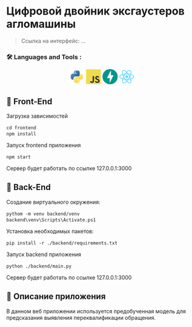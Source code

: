 # Цифровой двойник эксгаустеров агломашины
> Ссылка на интерфейс: ...
### :hammer_and_wrench: Languages and Tools :

<div align="center">
  <img src="https://raw.githubusercontent.com/devicons/devicon/1119b9f84c0290e0f0b38982099a2bd027a48bf1/icons/python/python-original.svg" height="40" width="40">
  <img src="https://raw.githubusercontent.com/devicons/devicon/1119b9f84c0290e0f0b38982099a2bd027a48bf1/icons/javascript/javascript-original.svg" height="40" width="40">
  <img src="https://raw.githubusercontent.com/devicons/devicon/1119b9f84c0290e0f0b38982099a2bd027a48bf1/icons/fastapi/fastapi-original.svg" height="40" width="40">
  <img src="https://raw.githubusercontent.com/devicons/devicon/1119b9f84c0290e0f0b38982099a2bd027a48bf1/icons/react/react-original.svg" height="40" width="40">
</div>

## :crystal_ball: Front-End
Загрузка зависимостей
```
cd frontend
npm install
```
Запуск frontend приложения
```
npm start
```
Сервер будет работать по ссылке 127.0.0.1:3000
## :hammer: Back-End
Создание виртуального окружения:
```
pythom -m venv backend/venv
backend\venv\Scripts\Activate.ps1
```
Установка необходимых пакетов:
```
pip install -r ./backend/requirements.txt
```
Запуск backend приложения
```
python ./backend/main.py
```
Сервер будет работать по ссылке 127.0.0.1:3000
## :moyai: Описание приложения

В данном веб приложении используется предобученная модель для предсказания выявления переквалификации обращения.